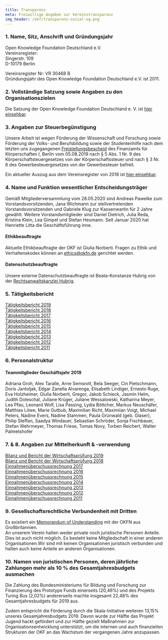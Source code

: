 ```yaml
---
title: Transparenz
meta: Freiwillige Angaben zur Vereinstransparenz
img_header: /okf/transparenz-social-og.png
---
```


### 1. Name, Sitz, Anschrift und Gründungsjahr

Open Knowledge Foundation Deutschland e.V. <br>
Vereinsregister: <br>
Singerstr. 109 <br>
D-10179 Berlin <br>

Vereinsregister Nr: VR 30468 B <br>
Gründungsjahr des Open Knowledge Foundation Deutschland e.V. ist 2011.

### 2. Vollständige Satzung sowie Angaben zu den Organisationszielen
Die Satzung der Open Knowledge Foundation Deutschland e. V. ist [hier einsehbar](/files/documents/01_Satzung.pdf).


### 3. Angaben zur Steuerbegünstigung
Unsere Arbeit ist wegen Förderung der Wissenschaft und Forschung sowie Förderung der Volks- und Berufsbildung sowie der Studentenhilfe nach dem letzten uns zugegangenen [Freistellungsbescheid](/files/documents/FreistellungsbescheidOKF_2018.pdf) des Finanzamts für Körperschaften I, Berlin vom 05.08.2019 nach § 5 Abs. 1 Nr. 9 des Körperschaftsteuergesetzes von der Körperschaftssteuer und nach § 3 Nr. 6 des Gewerbesteuergesetzes von der Gewerbesteuer befreit.

Ein aktueller Auszug aus dem Vereinsregister von 2018 ist [hier einsehbar](/files/documents/Vereinsregisterauszug_OKFDE_2018.pdf).

### 4. Name und Funktion wesentlicher Entscheidungsträger
Gemäß Mitgliederversammlung vom 28.05.2020 sind Andreas Pawelke zum Vorstandsvorsitzenden, Jana Wichmann zur stellvertretenden Vorstandsvorsitzenden und Gabriele Klug zur Kassenwartin für 2 Jahre gewählt. Weitere Vorstandsmitglieder sind Daniel Dietrich, Julia Reda, Kristina Klein, Lea Gimpel und Stefan Heumann. Seit Januar 2020 hat Henriette Litta die Geschäftsführung inne.

#### Ethikbeauftragte
Aktuelle Ethikbeauftragte der OKF ist Giulia Norberti. Fragen zu Ethik und Verhaltenskodex können an ethics@okfn.de gerichtet werden.

#### Datenschutzbeauftragte
Unsere externe Datenschutzbeauftragte ist Beata-Konstanze Hubrig von der [Rechtsanwaltskanzlei Hubrig](https://kanzlei-hubrig.de/).

### 5. Tätigkeitsbericht

[Tätigkeitsbericht 2019](https://2019.okfn.de/) <br>
[Tätigkeitsbericht 2018](https://2018.okfn.de/) <br>
[Tätigkeitsbericht 2017](/files/documents/OKFDE-Taetigkeitsbericht-2017.pdf) <br>
[Tätigkeitsbericht 2016](/files/documents/OKFDE-Taetigkeitsbericht-2016.pdf) <br>
[Tätigkeitsbericht 2015](/files/documents/OKFDE-Taetigkeitsbericht-2015.pdf) <br>
[Tätigkeitsbericht 2014](/files/documents/OKFDE-Taetigkeitsbericht-2014.pdf) <br>
[Tätigkeitsbericht 2013](/files/documents/OKFDE-Taetigkeitsbericht-2013.pdf) <br>
[Tätigkeitsbericht 2012](/files/documents/OKFDE-Taetigkeitsbericht-2012.pdf) <br>
[Tätigkeitsbericht 2011](/files/documents/OKFDE-Taetigkeitsbericht-2011.pdf)


### 6. Personalstruktur

#### Teammitglieder Geschäftsjahr 2019

Adriana Groh, Alex Taralle, Arne Semsrott, Bela Seeger, Cin Pietschmann, Doris Jantoljak, Edgar Zanella Alvarenga, Elisabeth Lindiger, Ernesto Ruge, Eva Holzheimer, Giulia Norberti, Gregor, Jakob Schieck, Jasmin Helm, Judith Doleschal, Juliane Krüger, Juliane Wessalowski, Katharina Meyer, Lea Pfau, Leonard Wolf, Lisa Passing, Lydia Böttcher, Markus Neuschäfer, Matthias Löwe, Marie Gutbub, Maximilian Richt, Maximiian Voigt, Michael Peters, Nadine Evers, Nadine Stammen, Paula Grünwald (geb. Glaser), Philip Steffan, Saadya Windauer, Sebastian Schröder, Sonja Fischbauer, Stefan Wehrmeyer, Thomas Friese, Tomas Novy, Torben Reichert, Walter Palmetshofer

### 7. & 8. Angaben zur Mittelherkunft & -verwendung

[Bilanz und Bericht der Wirtschaftsprüfung 2019](/files/WP-Berichte/OKF-DE-WPBericht-2019.pdf) <br>
[Bilanz und Bericht der Wirtschaftsprüfung 2018](/files/WP-Berichte/OKF-DE-WPBericht-2018.pdf) <br>
[Einnahmenüberschussrechnung 2017](/files/documents/jahresabschluesse/jahresabschluss-2017.pdf) <br>
[Einnahmenüberschussrechnung 2016](/files/documents/jahresabschluesse/jahresabschluss-2016.pdf) <br>
[Einnahmenüberschussrechnung 2015](/files/documents/jahresabschluesse/jahresabschluss-2015.pdf) <br>
[Einnahmenüberschussrechnung 2014](/files/documents/jahresabschluesse/jahresabschluss-2014.pdf) <br>
[Einnahmenüberschussrechnung 2013](/files/documents/jahresabschluesse/jahresabschluss-2013.pdf) <br>
[Einnahmenüberschussrechnung 2012](/files/documents/jahresabschluesse/jahresabschluss-2012.pdf) <br>
[Einnahmenüberschussrechnung 2011](/files/documents/jahresabschluesse/jahresabschluss-2011.pdf)

### 9. Gesellschaftsrechtliche Verbundenheit mit Dritten
Es existiert ein [Memorandum of Understanding](/files/documents/05_Memorandum_of_Understanding.pdf) mit der OKFN aus Großbritannien.<br>
An unserem Verein halten weder private noch juristische Personen Anteile. Dies ist auch nicht
möglich. Es besteht keine Mitgliedschaft in einer anderen Organisationen.Wir sind mit keinen Organisationen juristisch verbunden und halten auch keine Anteile an anderen Organisationen.

### 10. Namen von juristischen Personen, deren jährliche Zahlungen mehr als 10 % des Gesamtjahresbudgets ausmachen

Die Zahlung des Bundesministeriums für Bildung und Forschung zur Finanzierung des Prototype Funds einerseits (20,46%) und des Projekts Turing Bus (2,02%) andererseits machte insgesamt 22,48% des Gesamtjahresbudgets für 2019 aus.

Zudem entspricht die Förderung durch die Skala-Initiative weiteren 13,15% unseres Gesamjahresbudgets 2019. Davon wurde zur Hälfte das Projekt Jugend hackt gefördert und zur Hälfte gezielt Maßnahmen zur Organisationsentwicklung unterstützt, um die internen und auch finanziellen Strukturen der OKF an das Wachstum der vergangenen Jahre anzupassen.

